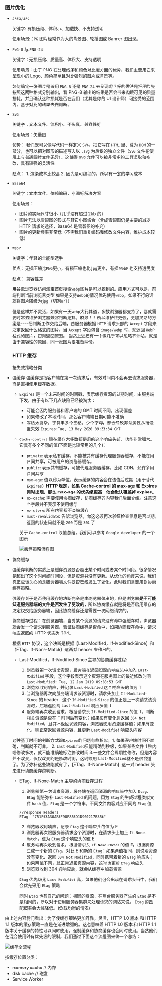 ### 图片优化

- `JPEG/JPG`

  关键字: 有损压缩、体积小、加载快、不支持透明

  使用场景: `JPG` 图片经常作为大的背景图、轮播图或 Banner 图出现。

- `PNG-8` 与 `PNG-24`

  关键字：无损压缩、质量高、体积大、支持透明

  使用场景：由于 PNG 在处理线条和颜色对比度方面的优势，我们主要用它来呈现小的 Logo、颜色简单且对比强烈的图片或背景等。

  如何确定一张图片是该用 `PNG-8` 还是 `PNG-24` 去呈现呢？好的做法是把图片先按照这两种格式分别输出，看 PNG-8 输出的结果是否会带来肉眼可见的质量损耗，并且确认这种损耗是否在我们（尤其是你的 UI 设计师）可接受的范围内，基于对比的结果去做判断。

- `SVG`

  关键字：文本文件、体积小、不失真、兼容性好

  使用场景：矢量图

  优势： 我们既可以像写代码一样定义 `SVG`，把它写在 `HTML` 里、成为 `DOM` 的一部分，也可以把对图形的描述写入以 `.svg` 为后缀的独立文件（`SVG` 文件在使用上与普通图片文件无异）。这使得 `SVG` 文件可以被非常多的工具读取和修改，具有较强的灵活性

  缺点： 1. 渲染成本比较高 2. 因为是可编程的，所以有一定的学习成本

- `Base64`

  关键字：文本文件、依赖编码、小图标解决方案

  使用场景：

  - 图片的实际尺寸很小（几乎没有超过 2kb 的）
  - 图片无法以雪碧图的形式与其它小图结合（合成雪碧图仍是主要的减少 HTTP 请求的途径，Base64 是雪碧图的补充）
  - 图片的更新频率非常低（不需我们重复编码和修改文件内容，维护成本较低）

- `WebP`

  关键字：年轻的全能型选手

  优点：无损压缩比`PNG`更小，有损压缩也比`jpg`更小，有损 `WebP` 也支持透明度

  缺点： 兼容性差

  用谷歌浏览器访问淘宝首页搜索`webp`图片是可以找到的。应用方式可以是，前端判断当前浏览器类型 如果是支持`Webp`的情况优先使用`webp`，如果不行的话就将图片降级为`jpg`（切割`url`）

  但是这样并不灵活，如果有一天`webp`大行其道，多数浏览器都支持了，那就需要时常去维护浏览器兼容判断逻辑。麻烦！！所以维护性更强，更加灵活的方案是----把判断工作交给后端，由服务器根据 `HTTP` 请求头部的 `Accept` 字段来决定返回什么格式的图片。当 `Accept` 字段包含 `image/webp` 时，就返回 `WebP` 格式的图片，否则返回原图。
  当然上述还有一个事几乎可以忽略不计哈，就是由于兼容性的原因，同一张图片要准备两份。

  ### HTTP 缓存

  按失效策略分类：

- 强缓存
  强缓存是指客户端在第一次请求后，有效时间内不会再去请求服务器，而是直接使用缓存数据。

  - `Expires` 是一个未来时间的时间戳，表示缓存资源的过期时间，由服务端下发。由于有以下几点缺陷已经被淘汰：

    - 可能会因为服务器和客户端的 GMT 时间不同，出现偏差
    - 如果修改了本地时间，那么客户端端日期可能不准确
    - 写法太复杂，字符串多个空格，少个字母，都会导致非法属性从而设置失效
      `Expires:Tue, 13 May 2020 09:33:34 GMT`

  - `Cache-control` 现在缓存大多数都是用的这个响应头部，功能非常强大。它具有多个不同的值(下面是比较常用的几个)：

    - `private`: 表示私有缓存，不能被共有缓存代理服务器缓存，不能在用户间共享，可被用户的浏览器缓存。
    - `public`: 表示共有缓存，可被代理服务器缓存，比如 CDN，允许多用户间共享
    - `max-age`: 值以秒为单位，表示缓存的内容会在该值后过期（用于替代`Expires`）**HTTP 规定，如果 Cache-control 的 max-age 和 Expires 同时出现，那么 max-age 的优先级更高，他会默认覆盖掉 expires。**
    - `no-cache`: 需要使用协商缓存，协商缓存的内容我们后面介绍。注意这个字段并不表示不使用缓存
    - `no-store`: 所有内容都不会被缓存
    - `must-revalidate`: 告诉浏览器，你这必须再次验证检查信息是否过期, 返回的状态码就不是 `200` 而是 `304` 了

    关于 `Cache-control` 取值总结，我们可以参考 `Google developer` 的一个图示

    ![缓存策略流程图](./cache.jpg)

- 协商缓存

  强缓存判断的实质上是缓存资源是否超出某个时间或者某个时间段。很多情况是超出了这个时间或时间段，但是资源并没有更新。从优化的角度来说，我们真正应该关心的是服务器端文件是否已经发生了变化。此时我们需要用到协商缓存策略。

  强缓存关于是否使用缓存的决断完全是由浏览器做出的，但是浏览器**是不可能知道服务器端的文件是否发生了更改的**，所以协商缓存就是将是否启用缓存的决定权交给服务器端，因此协商缓存还是需要一次网络请求的。

  协商缓存过程：在浏览器端，当对某个资源的请求没有命中强缓存时，浏览器就会发一个请求到服务器，验证协商缓存是否命中，如果协商缓存命中，请求响应返回的 HTTP 状态为 304。

  根据 `HTTP` 协议，这个决断是根据【Last-Modified，If-Modified-Since】和【ETag、If-None-Match】这两对 header 来作出的。

  - Last-Modified，If-Modified-Since 主导的协商缓存过程:

    1. 浏览器第一次请求资源，服务端在返回资源的响应头中加入 `Last-Modified` 字段，这个字段表示这个资源在服务器上的最近修改时间
       `Last-Modified: Tue, 12 Jan 2019 09:08:53 GMT`
    2. 浏览器收到响应，并记录 `Last-Modified` 这个响应头的值为 T
    3. 当浏览器再次向服务端请求该资源时，请求头加上 `If-Modified-Since` 的 header，这个 `If-Modified-Since` 的值正是上一次请求该资源时，后端返回的 `Last-Modified` 响应头值 T
    4. 服务端再次收到请求，根据请求头 `If-Modified-Since` 的值 T，判断相关资源是否在 T 时间后有变化；如果没有变化则返回 `304 Not Modified`，且并不返回资源内容，浏览器使用资源缓存值；如果有变化，则正常返回资源内容，且更新 `Last-Modified` 响应头内容

  这种基于时间的判断方式跟`Expires`的问题有些相似，1. 如果客户端时间不准确，判断就不可靠。 2. `Last-Modified`只能精确到秒级，如果某些文件 1 秒内呗修改多次，就不能准确地标注修改时间 3.一些文件会周期性修改，但是内容并不改变，仅仅改变的是修改时间，这时候用 `Last-Modified`就不是很合适了。为了弥补这些缺陷就有了，【ETag、If-None-Match】这一对 header 头来进行协商缓存的判断。

  - ETag、If-None-Match 主导的协商缓存过程:

    1. 浏览器第一次请求资源，服务端在返回资源的响应头中加入 `Etag`，`Etag` 能够弥补 `Last-Modified` 的问题，因为 `Etag` 的生成过程类似文件 `hash` 值，`Etag` 是一个字符串，不同文件内容对应不同的 `Etag` 值

    ```
    //response Headers
    ETag: "751F63A30AB5F98F855D1D90D217B356"
    ```

    2. 浏览器收到响应，记录 `Etag` 这个响应头的值为 E
    3. 浏览器再次跟服务器请求这个资源时，在请求头上加上 `If-None-Match`，值为 `Etag` 这个响应头的值 E
    4. 服务端再次收到请求，根据请求头 `If-None-Match` 的值 E，根据资源生成一个新的 `ETag`，对比 E 和新的 `Etag`：如果两值相同，则说明资源没有变化，返回 `304 Not Modified`，同时携带着新的 `ETag` 响应头；如果两值不同，就正常返回资源内容，这时也更新 `ETag` 响应头
    5. 浏览器收到 304 的响应后，就会从缓存中加载资源

    `Etag` 优先级比 `Last-Modified` 高，如果他们组合出现在请求头当中，我们会优先采用 `Etag` 策略

    同时 `Etag` 也有自己的问题：相同的资源，在两台服务器产生的 `Etag` 是不是相同的，所以对于使用服务器集群来处理请求的网站来说， `Etag` 的匹配概率会大幅降低。(负载均衡的情况)

由上述内容我们看出：为了使缓存策略更加可靠，灵活，HTTP 1.0 版本 和 HTTP 1.1 版本的缓存策略一直是在渐进增强的。这也意味着 HTTP 1.0 版本 和 HTTP 1.1 版本关于缓存的特性可以同时使用，强制缓存和协商缓存也会同时使用。当然他们在混合使用时有优先级的限制，我们通过下面这个流程图来做一个总结：

![缓存全流程](./cache-all.jpg)

按缓存位置分类：

- memory cache // 内存
- disk cache // 磁盘
- Service Worker
